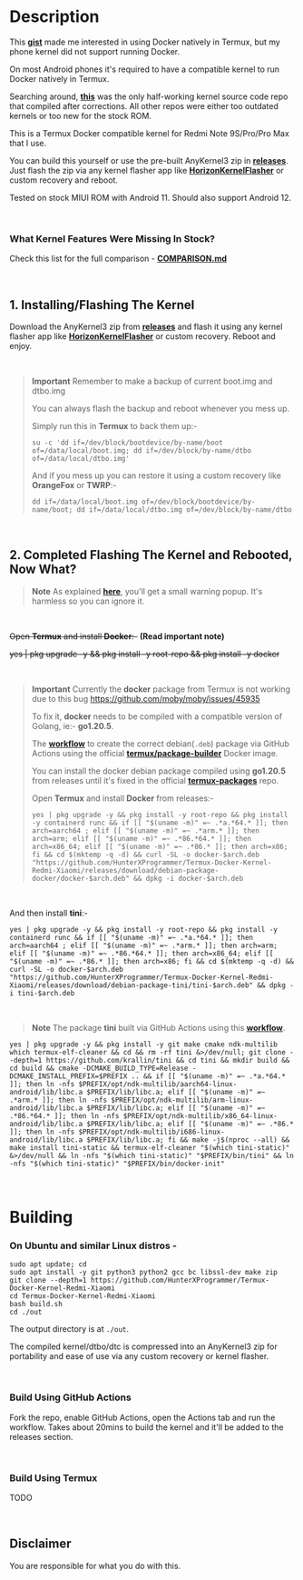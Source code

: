 # Description
This **[gist](https://gist.github.com/FreddieOliveira/efe850df7ff3951cb62d74bd770dce27)** made me interested in using Docker natively in Termux, but my phone kernel did not support running Docker.

On most Android phones it's required to have a compatible kernel to run Docker natively in Termux.

Searching around, **[this](https://github.com/ProjectVelvet/kernel_xiaomi_sm6250)** was the only half-working kernel source code repo that compiled after corrections. All other repos were either too outdated kernels or too new for the stock ROM.

This is a Termux Docker compatible kernel for Redmi Note 9S/Pro/Pro Max that I use.

You can build this yourself or use the pre-built AnyKernel3 zip in **[releases](https://github.com/HunterXProgrammer/Termux-Docker-Kernel-Redmi-Xiaomi/releases)**. Just flash the zip via any kernel flasher app like **[HorizonKernelFlasher](https://github.com/libxzr/HorizonKernelFlasher)** or custom recovery and reboot.

Tested on stock MIUI ROM with Android 11. Should also support Android 12.

<br>

### What Kernel Features Were Missing In Stock?
Check this list for the full comparison - **[COMPARISON.md](https://github.com/HunterXProgrammer/Termux-Docker-Kernel-Redmi-Xiaomi/blob/redmi-note-9/COMPARISON.md)**

<br>

## 1. Installing/Flashing The Kernel
Download the AnyKernel3 zip from **[releases](https://github.com/HunterXProgrammer/Termux-Docker-Kernel-Redmi-Xiaomi/releases)** and flash it using any kernel flasher app like **[HorizonKernelFlasher](https://github.com/libxzr/HorizonKernelFlasher)** or custom recovery. Reboot and enjoy.

<br>

> **Important**
> Remember to make a backup of current boot.img and dtbo.img
>
> You can always flash the backup and reboot whenever you mess up.
>
> Simply run this in **Termux** to back them up:-
>
>     su -c 'dd if=/dev/block/bootdevice/by-name/boot of=/data/local/boot.img; dd if=/dev/block/by-name/dtbo of=/data/local/dtbo.img'
> 
> And if you mess up you can restore it using a custom recovery like **OrangeFox** or **TWRP**:-
>
>     dd if=/data/local/boot.img of=/dev/block/bootdevice/by-name/boot; dd if=/data/local/dtbo.img of=/dev/block/by-name/dtbo

<br>

## 2. Completed Flashing The Kernel and Rebooted, Now What?
> **Note**
> As explained **[here](https://gist.github.com/FreddieOliveira/efe850df7ff3951cb62d74bd770dce27/#netnetfilterxt_qtaguidc)**, you'll get a small warning popup. It's harmless so you can ignore it.

<br>

~~Open **Termux** and install **Docker**:-~~ **(Read important note)**

 ~~yes | pkg upgrade -y && pkg install -y root-repo && pkg install -y docker~~

<br>

> **Important**
> Currently the **docker** package from Termux is not working due to this bug https://github.com/moby/moby/issues/45935
>
> To fix it, **docker** needs to be compiled with a compatible version of Golang, ie:- **go1.20.5**.
>
> The **[workflow](https://github.com/HunterXProgrammer/Termux-Docker-Kernel-Redmi-Xiaomi/blob/main/.github/workflows/build_debian_package_docker.yml)** to create the correct debian(`.deb`) package via GitHub Actions using the official **[termux/package-builder](https://hub.docker.com/r/termux/package-builder)** Docker image.
>
> You can install the docker debian package compiled using **go1.20.5** from releases until it's fixed in the official **[termux-packages](https://github.com/termux/termux-packages)** repo.
>
> Open **Termux** and install **Docker** from releases:-
>
>     yes | pkg upgrade -y && pkg install -y root-repo && pkg install -y containerd runc && if [[ "$(uname -m)" =~ .*a.*64.* ]]; then arch=aarch64 ; elif [[ "$(uname -m)" =~ .*arm.* ]]; then arch=arm; elif [[ "$(uname -m)" =~ .*86.*64.* ]]; then arch=x86_64; elif [[ "$(uname -m)" =~ .*86.* ]]; then arch=x86; fi && cd $(mktemp -q -d) && curl -SL -o docker-$arch.deb "https://github.com/HunterXProgrammer/Termux-Docker-Kernel-Redmi-Xiaomi/releases/download/debian-package-docker/docker-$arch.deb" && dpkg -i docker-$arch.deb

<br>

And then install **tini**:-

    yes | pkg upgrade -y && pkg install -y root-repo && pkg install -y containerd runc && if [[ "$(uname -m)" =~ .*a.*64.* ]]; then arch=aarch64 ; elif [[ "$(uname -m)" =~ .*arm.* ]]; then arch=arm; elif [[ "$(uname -m)" =~ .*86.*64.* ]]; then arch=x86_64; elif [[ "$(uname -m)" =~ .*86.* ]]; then arch=x86; fi && cd $(mktemp -q -d) && curl -SL -o docker-$arch.deb "https://github.com/HunterXProgrammer/Termux-Docker-Kernel-Redmi-Xiaomi/releases/download/debian-package-tini/tini-$arch.deb" && dpkg -i tini-$arch.deb

<br>

> **Note**
> The package **tini** built via GitHub Actions using this **[workflow](https://github.com/HunterXProgrammer/Termux-Docker-Kernel-Redmi-Xiaomi/blob/main/.github/workflows/build_debian_package_tini.yml)**.

    yes | pkg upgrade -y && pkg install -y git make cmake ndk-multilib which termux-elf-cleaner && cd && rm -rf tini &>/dev/null; git clone --depth=1 https://github.com/krallin/tini && cd tini && mkdir build && cd build && cmake -DCMAKE_BUILD_TYPE=Release -DCMAKE_INSTALL_PREFIX=$PREFIX .. && if [[ "$(uname -m)" =~ .*a.*64.* ]]; then ln -nfs $PREFIX/opt/ndk-multilib/aarch64-linux-android/lib/libc.a $PREFIX/lib/libc.a; elif [[ "$(uname -m)" =~ .*arm.* ]]; then ln -nfs $PREFIX/opt/ndk-multilib/arm-linux-android/lib/libc.a $PREFIX/lib/libc.a; elif [[ "$(uname -m)" =~ .*86.*64.* ]]; then ln -nfs $PREFIX/opt/ndk-multilib/x86_64-linux-android/lib/libc.a $PREFIX/lib/libc.a; elif [[ "$(uname -m)" =~ .*86.* ]]; then ln -nfs $PREFIX/opt/ndk-multilib/i686-linux-android/lib/libc.a $PREFIX/lib/libc.a; fi && make -j$(nproc --all) && make install tini-static && termux-elf-cleaner "$(which tini-static)" &>/dev/null && ln -nfs "$(which tini-static)" "$PREFIX/bin/tini" && ln -nfs "$(which tini-static)" "$PREFIX/bin/docker-init"

<br>

# Building
### On Ubuntu and similar Linux distros -

    sudo apt update; cd
    sudo apt install -y git python3 python2 gcc bc libssl-dev make zip
    git clone --depth=1 https://github.com/HunterXProgrammer/Termux-Docker-Kernel-Redmi-Xiaomi
    cd Termux-Docker-Kernel-Redmi-Xiaomi
    bash build.sh
    cd ./out

The output directory is at `./out`.

The compiled kernel/dtbo/dtc is compressed into an AnyKernel3 zip for portability and ease of use via any custom recovery or kernel flasher.

<br>

### Build Using GitHub Actions
Fork the repo, enable GitHub Actions, open the Actions tab and run the workflow. Takes about 20mins to build the kernel and it'll be added to the releases section.

<br>

### Build Using Termux
TODO

<br>

## Disclaimer
You are responsible for what you do with this.






